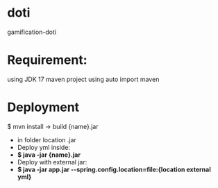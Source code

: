 # doti
gamification-doti

# Requirement:
using JDK 17
maven project using auto import maven

# Deployment
$ mvn install -> build {name}.jar
- in folder location .jar
- Deploy yml inside:
- **$ java -jar {name}.jar**
- Deploy with external jar:
- **$ java -jar app.jar --spring.config.location=file:{location external yml}**
